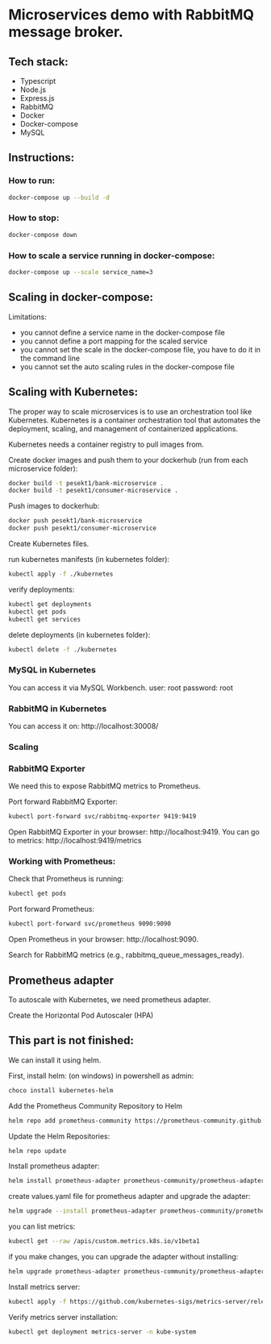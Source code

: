 # Microservices demo with RabbitMQ message broker.

## Tech stack:
- Typescript
- Node.js
- Express.js
- RabbitMQ
- Docker
- Docker-compose
- MySQL

## Instructions:

### How to run:
```bash
docker-compose up --build -d
```
### How to stop:
```bash
docker-compose down
```

### How to scale a service running in docker-compose:
```bash
docker-compose up --scale service_name=3
```

## Scaling in docker-compose:
Limitations:
- you cannot define a service name in the docker-compose file
- you cannot define a port mapping for the scaled service
- you cannot set the scale in the docker-compose file, you have to do it in the command line
- you cannot set the auto scaling rules in the docker-compose file

## Scaling with Kubernetes:
The proper way to scale microservices is to use an orchestration tool like Kubernetes. Kubernetes is a container orchestration tool that automates the deployment, scaling, and management of containerized applications. 

Kubernetes needs a container registry to pull images from.

Create docker images and push them to your dockerhub (run from each microservice folder):
```bash
docker build -t pesekt1/bank-microservice .
docker build -t pesekt1/consumer-microservice .
```

Push images to dockerhub:
```bash
docker push pesekt1/bank-microservice
docker push pesekt1/consumer-microservice

```

Create Kubernetes files.

run kubernetes manifests (in kubernetes folder):
```bash
kubectl apply -f ./kubernetes
```

verify deployments:
```bash
kubectl get deployments
kubectl get pods
kubectl get services
```

delete deployments (in kubernetes folder):
```bash
kubectl delete -f ./kubernetes
```

### MySQL in Kubernetes
You can access it via MySQL Workbench.
user: root
password: root

### RabbitMQ in Kubernetes
You can access it on: http://localhost:30008/

### Scaling


### RabbitMQ Exporter
We need this to expose RabbitMQ metrics to Prometheus.

Port forward RabbitMQ Exporter:
```bash
kubectl port-forward svc/rabbitmq-exporter 9419:9419
```

Open RabbitMQ Exporter in your browser: http://localhost:9419.
You can go to metrics: http://localhost:9419/metrics

### Working with Prometheus:

Check that Prometheus is running:
```bash
kubectl get pods
```

Port forward Prometheus:
```bash
kubectl port-forward svc/prometheus 9090:9090
```

Open Prometheus in your browser: http://localhost:9090.

Search for RabbitMQ metrics (e.g., rabbitmq_queue_messages_ready).


## Prometheus adapter
To autoscale with Kubernetes, we need prometheus adapter. 

Create the Horizontal Pod Autoscaler (HPA)




## This part is not finished: 



We can install it using helm.

First, install helm:
(on windows)
in powershell as admin:
```bash
choco install kubernetes-helm
```

Add the Prometheus Community Repository to Helm
```bash
helm repo add prometheus-community https://prometheus-community.github.io/helm-charts
```

Update the Helm Repositories:
```bash
helm repo update
```

Install prometheus adapter:
```bash
helm install prometheus-adapter prometheus-community/prometheus-adapter --set prometheus.url=http://prometheus:9090
```

create values.yaml file for prometheus adapter and upgrade the adapter:
```bash
helm upgrade --install prometheus-adapter prometheus-community/prometheus-adapter -f values.yaml
```

you can list metrics:
```bash
kubectl get --raw /apis/custom.metrics.k8s.io/v1beta1
```


if you make changes, you can upgrade the adapter without installing:
```bash
helm upgrade prometheus-adapter prometheus-community/prometheus-adapter -f values.yaml
```



Install metrics server:
```bash
kubectl apply -f https://github.com/kubernetes-sigs/metrics-server/releases/latest/download/components.yaml
```

Verify metrics server installation:
```bash
kubectl get deployment metrics-server -n kube-system
```